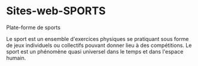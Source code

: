 # Sites-web-SPORTS
Plate-forme de sports

Le sport est un ensemble d'exercices physiques se pratiquant sous forme de jeux individuels ou collectifs pouvant donner lieu à des compétitions. Le sport est un phénomène quasi universel dans le temps et dans l'espace humain.

